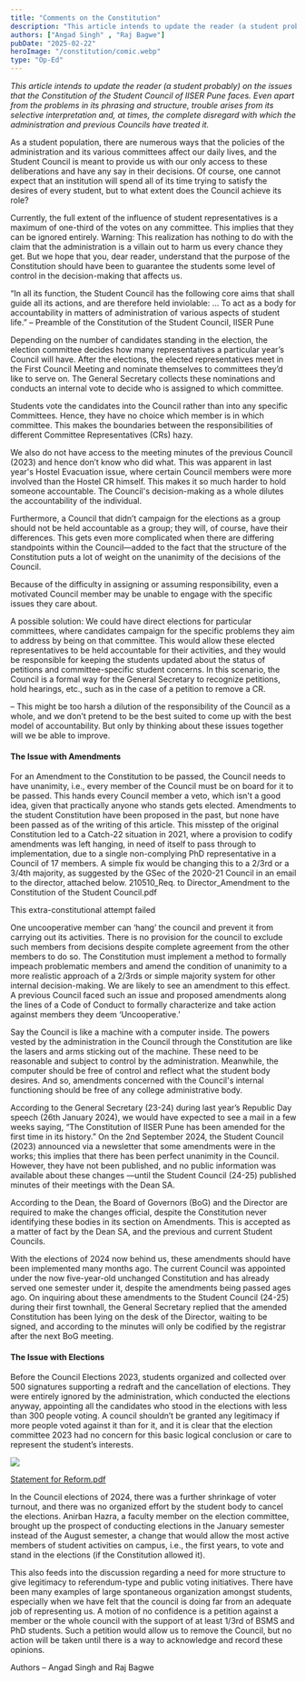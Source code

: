 ```yaml
---
title: "Comments on the Constitution"
description: "This article intends to update the reader (a student probably) on the issues that the Constitution of the Student Council of IISER Pune faces. Even apart from the problems in its phrasing and structure, trouble arises from its selective interpretation and, at times, the complete disregard with which the administration and previous Councils have treated it."
authors: ["Angad Singh" , "Raj Bagwe"]
pubDate: "2025-02-22"
heroImage: "/constitution/comic.webp"
type: "Op-Ed"
---
```


*This article intends to update the reader (a student probably) on the issues that the Constitution of the Student Council of IISER Pune faces. Even apart from the problems in its phrasing and structure, trouble arises from its selective interpretation and, at times, the complete disregard with which the administration and previous Councils have treated it.* 

As a student population, there are numerous ways that the policies of the administration and its various committees affect our daily lives, and the Student Council is meant to provide us with our only access to these deliberations and have any say in their decisions. Of course, one cannot expect that an institution will spend all of its time trying to satisfy the desires of every student, but to what extent does the Council achieve its role?

Currently, the full extent of the influence of student representatives is a maximum of one-third of the votes on any committee. This implies that they can be ignored entirely. 
Warning: This realization has nothing to do with the claim that the administration is a villain out to harm us every chance they get. But we hope that you, dear reader, understand that the purpose of the Constitution should have been to guarantee the students some level of control in the decision-making that affects us.

“In all its function, the Student Council has the following core aims that shall guide all its actions, and are therefore held inviolable:
… 
To act as a body for accountability in matters of administration of various aspects of student life.” 
– Preamble of the Constitution of the Student Council, IISER Pune

Depending on the number of candidates standing in the election, the election committee decides how many representatives a particular year’s Council will have. After the elections, the elected representatives meet in the First Council Meeting and nominate themselves to committees they’d like to serve on. The General Secretary collects these nominations and conducts an internal vote to decide who is assigned to which committee. 

Students vote the candidates into the Council rather than into any specific Committees. Hence, they have no choice which member is in which committee. This makes the boundaries between the responsibilities of different Committee Representatives (CRs) hazy. 

We also do not have access to the meeting minutes of the previous Council (2023) and hence don’t know who did what. This was apparent in last year's Hostel Evacuation issue, where certain Council members were more involved than the Hostel CR himself. This makes it so much harder to hold someone accountable. The Council's decision-making as a whole dilutes the accountability of the individual.

Furthermore, a Council that didn’t campaign for the elections as a group should not be held accountable as a group; they will, of course, have their differences. This gets even more complicated when there are differing standpoints within the Council—added to the fact that the structure of the Constitution puts a lot of weight on the unanimity of the decisions of the Council. 

Because of the difficulty in assigning or assuming responsibility, even a motivated Council member may be unable to engage with the specific issues they care about. 

A possible solution:
We could have direct elections for particular committees, where candidates campaign for the specific problems they aim to address by being on that committee. This would allow these elected representatives to be held accountable for their activities, and they would be responsible for keeping the students updated about the status of petitions and committee-specific student concerns. In this scenario, the Council is a formal way for the General Secretary to recognize petitions, hold hearings, etc., such as in the case of a petition to remove a CR.

– This might be too harsh a dilution of the responsibility of the Council as a whole, and we don’t pretend to be the best suited to come up with the best model of accountability. But only by thinking about these issues together will we be able to improve.


#### The Issue with Amendments

For an Amendment to the Constitution to be passed, the Council needs to have unanimity, i.e., every member of the Council must be on board for it to be passed. This hands every Council member a veto, which isn't a good idea, given that practically anyone who stands gets elected. Amendments to the student Constitution have been proposed in the past, but none have been passed as of the writing of this article. This misstep of the original Constitution led to a Catch-22 situation in 2021, where a provision to codify amendments was left hanging, in need of itself to pass through to implementation, due to a single non-complying PhD representative in a Council of 17 members. A simple fix would be changing this to a 2/3rd or a 3/4th majority, as suggested by the GSec of the 2020-21 Council in an email to the director, attached below.
210510_Req. to Director_Amendment to the Constitution of the Student Council.pdf


This extra-constitutional attempt failed


One uncooperative member can ‘hang’ the council and prevent it from carrying out its activities. There is no provision for the council to exclude such members from decisions despite complete agreement from the other members to do so. The Constitution must implement a method to formally impeach problematic members and amend the condition of unanimity to a more realistic approach of a 2/3rds or simple majority system for other internal decision-making. We are likely to see an amendment to this effect. A previous Council faced such an issue and proposed amendments along the lines of a Code of Conduct to formally characterize and take action against members they deem ‘Uncooperative.’

Say the Council is like a machine with a computer inside. The powers vested by the administration in the Council through the Constitution are like the lasers and arms sticking out of the machine. These need to be reasonable and subject to control by the administration.
Meanwhile, the computer should be free of control and reflect what the student body desires. And so, amendments concerned with the Council's internal functioning should be free of any college administrative body.

According to the General Secretary (23-24) during last year’s Republic Day speech (26th January 2024), we would have expected to see a mail in a few weeks saying, “The Constitution of IISER Pune has been amended for the first time in its history.” On the 2nd September 2024, the Student Council (2023) announced via a newsletter that some amendments were in the works; this implies that there has been perfect unanimity in the Council. However, they have not been published, and no public information was available about these changes —until the Student Council (24-25) published minutes of their meetings with the Dean SA. 

According to the Dean, the Board of Governors (BoG) and the Director are required to make the changes official, despite the Constitution never identifying these bodies in its section on Amendments. This is accepted as a matter of fact by the Dean SA, and the previous and current Student Councils. 

With the elections of 2024 now behind us, these amendments should have been implemented many months ago. The current Council was appointed under the now five-year-old unchanged Constitution and has already served one semester under it, despite the amendments being passed ages ago. On inquiring about these amendments to the Student Council (24-25) during their first townhall, the General Secretary replied that the amended Constitution has been lying on the desk of the Director, waiting to be signed, and according to the minutes will only be codified by the registrar after the next BoG meeting.


#### The Issue with Elections

Before the Council Elections 2023, students organized and collected over 500 signatures supporting a redraft and the cancellation of elections. They were entirely ignored by the administration, which conducted the elections anyway, appointing all the candidates who stood in the elections with less than 300 people voting. A council shouldn’t be granted any legitimacy if more people voted against it than for it, and it is clear that the election committee 2023 had no concern for this basic logical conclusion or care to represent the student’s interests.

<img src = '/constitution/email.webp'/>

[Statement for Reform.pdf](https://drive.google.com/file/d/1mzOz-G1VCaeabSUoLl3oOjW4fJF5zkBj/view?usp=drive_link)

In the Council elections of 2024, there was a further shrinkage of voter turnout, and there was no organized effort by the student body to cancel the elections. Anirban Hazra, a faculty member on the election committee, brought up the prospect of conducting elections in the January semester instead of the August semester, a change that would allow the most active members of student activities on campus, i.e., the first years, to vote and stand in the elections (if the Constitution allowed it). 

This also feeds into the discussion regarding a need for more structure to give legitimacy to referendum-type and public voting initiatives. There have been many examples of large spontaneous organization amongst students, especially when we have felt that the council is doing far from an adequate job of representing us. A motion of no confidence is a petition against a member or the whole council with the support of at least 1/3rd of BSMS and PhD students. Such a petition would allow us to remove the Council, but no action will be taken until there is a way to acknowledge and record these opinions.


Authors – Angad Singh and Raj Bagwe